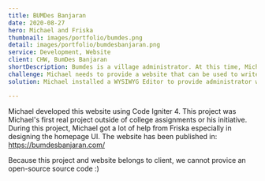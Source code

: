 ```yaml
---
title: BUMDes Banjaran
date: 2020-08-27
hero: Michael and Friska
thumbnail: images/portfolio/bumdes.png
detail: images/portfolio/bumdesbanjaran.png
service: Development, Website
client: CHW, BumDes Banjaran
shortDescription: Bumdes is a village administrator. At this time, Michael was asked to develop a website for bumdes Banjaran. Michael was asked to replace the old bumdes Banjaran website from wordpress. This website is used to write a blog about events in Banjaran Village. During this time, Friska helped Michael to design the webpage.
challenge: Michael needs to provide a website that can be used to write blogs and sell merchandise from Banjaran Village.
solution: Michael installed a WYSIWYG Editor to provide administrator writing blogs easily.

---
```

Michael developed this website using Code Igniter 4. This project was Michael's first real project outside of college assignments or his initiative. During this project, Michael got a lot of help from Friska especially in designing the homepage UI. The website has been published in: https://bumdesbanjaran.com/

Because this project and website belongs to client, we cannot provice an open-source source code :)